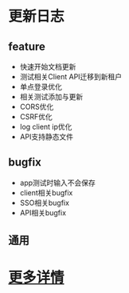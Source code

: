 # 更新日志
## feature
- 快速开始文档更新
- 测试相关Client API迁移到新租户
- 单点登录优化
- 相关测试添加与更新
- CORS优化
- CSRF优化
- log client ip优化
- API支持静态文件
## bugfix
- app测试时输入不会保存
- client相关bugfix
- SSO相关bugfix
- API相关bugfix
## 通用
# [更多详情](https://github.com/users/publicdevop2019/projects/35/views/1)
